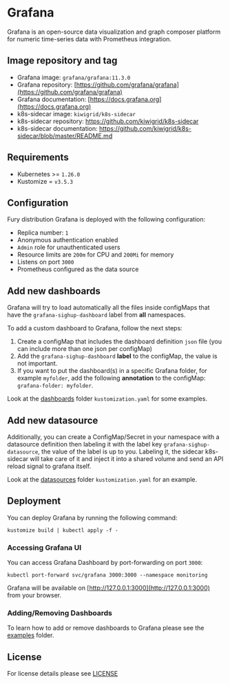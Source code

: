 # Grafana

<!-- <KFD-DOCS> -->

Grafana is an open-source data visualization and graph composer platform for
numeric time-series data with Prometheus integration.

## Image repository and tag

- Grafana image: `grafana/grafana:11.3.0`
- Grafana repository: [https://github.com/grafana/grafana](https://github.com/grafana/grafana)
- Grafana documentation: [https://docs.grafana.org](https://docs.grafana.org)
- k8s-sidecar image: `kiwigrid/k8s-sidecar`
- k8s-sidecar repository: <https://github.com/kiwigrid/k8s-sidecar>
- k8s-sidecar documentation: <https://github.com/kiwigrid/k8s-sidecar/blob/master/README.md>

## Requirements

- Kubernetes >= `1.26.0`
- Kustomize = `v3.5.3`

## Configuration

Fury distribution Grafana is deployed with the following configuration:

- Replica number: `1`
- Anonymous authentication enabled
- `Admin` role for unauthenticated users
- Resource limits are `200m` for CPU and `200Mi` for memory
- Listens on port `3000`
- Prometheus configured as the data source

## Add new dashboards

Grafana will try to load automatically all the files inside configMaps that have the `grafana-sighup-dashboard` label from **all** namespaces.

To add a custom dashboard to Grafana, follow the next steps:

1. Create a configMap that includes the dashboard definition `json` file (you can include more than one json per configMap)
2. Add the `grafana-sighup-dashboard` **label** to the configMap, the value is not important.
3. If you want to put the dashboard(s) in a specific Grafana folder, for example `myfolder`, add the following **annotation** to the configMap: `grafana-folder: myfolder`.

Look at the [dashboards](dashboards) folder `kustomization.yaml` for some examples.

## Add new datasource

Additionally, you can create a ConfigMap/Secret in your namespace with a datasource definition then labeling it
with the label key `grafana-sighup-datasource`, the value of the label is up to you. Labeling it, the sidecar k8s-sidecar
will take care of it and inject it into a shared volume and send an API reload signal to grafana itself.

Look at the [datasources](datasources) folder `kustomization.yaml` for an example.

## Deployment

You can deploy Grafana by running the following command:

```shell
kustomize build | kubectl apply -f -
```

### Accessing Grafana UI

You can access Grafana Dashboard by port-forwarding on port `3000`:

```shell
kubectl port-forward svc/grafana 3000:3000 --namespace monitoring
```

Grafana will be available on [http://127.0.0.1:3000](http://127.0.0.1:3000) from
your browser.

### Adding/Removing Dashboards

To learn how to add or remove dashboards to Grafana please see the
[examples](../../examples/grafana-add-dashboard) folder.

<!-- </KFD-DOCS> -->

## License

For license details please see [LICENSE](../../LICENSE)
